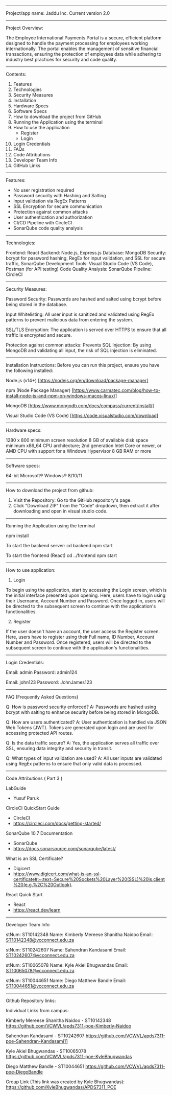 ______________________________________________________________________________________________________________________________________________________________________
Project/app name: Jaddu Inc.
Current version 2.0
______________________________________________________________________________________________________________________________________________________________________

Project Overview:

The Employee International Payments Portal is a secure, efficient platform designed to handle the payment processing for employees working internationally. The portal enables the management of sensitive financial transactions, ensuring the protection of employees data while adhering to industry best practices for security and code quality.
______________________________________________________________________________________________________________________________________________________________________

 Contents:

 1. Features
 2. Technologies
 3. Security Measures
 4. Installation
 5. Hardware Specs
 6. Software Specs
 7. How to download the project from GitHub
 8. Running the Application using the terminal 
 9. How to use the application
    - Register
    - Login
 10. Login Credentials
 11. FAQs
 12. Code Attributions
 13. Developer Team Info
 14. GitHub Links

______________________________________________________________________________________________________________________________________________________________________

Features:

- No user registration required
- Password security with Hashing and Salting
- Input validation via RegEx Patterns
- SSL Encryption for secure communication
- Protection against common attacks
- User authentication and authorization
- CI/CD Pipeline with CircleCI
- SonarQube code quality analysis
____________________________________________________________________________________________________________________________________________________

Technologies:

Frontend: React 
Backend: Node.js, Express.js
Database: MongoDB
Security: bcrypt for password hashing, RegEx for input validation, and SSL for secure traffic, SonarQube
Development Tools: Visual Studio Code (VS Code), Postman (for API testing) 
Code Quality Analysis: SonarQube
Pipeline: CircleCI
______________________________________________________________________________________________________________________________________________________________________
 
Security Measures:

Password Security:
Passwords are hashed and salted using bcrypt before being stored in the database.

Input Whitelisting:
All user input is sanitized and validated using RegEx patterns to prevent malicious data from entering the system.

SSL/TLS Encryption:
The application is served over HTTPS to ensure that all traffic is encrypted and secure.

Protection against common attacks:
Prevents SQL Injection: By using MongoDB and validating all input, the risk of SQL   injection is eliminated.
______________________________________________________________________________________________________________________________________________________________________

Installation Instructions:
Before you can run this project, ensure you have the following installed:

Node.js (v14+) 
[https://nodejs.org/en/download/package-manager]

npm (Node Package Manager)
[https://www.carmatec.com/blog/how-to-install-node-js-and-npm-on-windows-macos-linux/]

MongoDB
[https://www.mongodb.com/docs/compass/current/install/]

Visual Studio Code (VS Code)
[https://code.visualstudio.com/download]

______________________________________________________________________________________________________________________________________________________________________

Hardware specs:
 
1280 x 800 minimum screen resolution
8 GB of available disk space minimum
x86_64 CPU architecture; 2nd generation Intel Core or newer, or AMD CPU with support for a Windows Hypervisor
8 GB RAM or more
______________________________________________________________________________________________________________________________________________________________________

Software specs:

64-bit Microsoft® Windows® 8/10/11
______________________________________________________________________________________________________________________________________________________________________

How to download the project from github:
  
1. Visit the Repository: Go to the GitHub repository's page.
2. Click "Download ZIP" from the "Code" dropdown, then extract it after downloading and open in visual studio code. 
______________________________________________________________________________________________________________________________________________________________________

Running the Application using the terminal

npm install

To start the backend server:
cd backend
npm start

To start the frontend (React)
cd ../frontend
npm start

______________________________________________________________________________________________________________________________________________________________________
 
How to use application:

 1. Login

 To begin using the application, start by accessing the Login screen, which is the initial interface presented upon opening. 
 Here, users have to login using their Username, Account Number and Password. 
 Once logged in, users will be directed to the subsequent screen to continue with the application's functionalities.

 2. Register

 If the user doesn't have an account, the user access the Register screen. 
 Here, users have to register using their Full name, ID Number, Account Number and Password. 
 Once registered, users will be directed to the subsequent screen to continue with the application's functionalities.

______________________________________________________________________________________________________________________________________________________________________

Login Credentials:

Email: admin
Password: admin124

Email: john123
Password: JohnJames123
______________________________________________________________________________________________________________________________________________________________________
 
FAQ (Frequently Asked Questions)

Q: How is password security enforced?
A: Passwords are hashed using bcrypt with salting to enhance security before being stored in MongoDB.

Q: How are users authenticated?
A: User authentication is handled via JSON Web Tokens (JWT). Tokens are generated upon login and are used for accessing protected API routes.

Q: Is the data traffic secure?
A: Yes, the application serves all traffic over SSL, ensuring data integrity and security in transit.

Q: What types of input validation are used?
A: All user inputs are validated using RegEx patterns to ensure that only valid data is processed.

______________________________________________________________________________________________________________________________________________________________________

Code Attributions ( Part 3 )

LabGuide
- Yusuf Paruk

CircleCI QuickStart Guide
- CircleCI
- https://circleci.com/docs/getting-started/

SonarQube 10.7 Documentation
- SonarQube 
- https://docs.sonarsource.com/sonarqube/latest/

What is an SSL Certificate?
- Digicert
- https://www.digicert.com/what-is-an-ssl-certificate#:~:text=Secure%20Sockets%20Layer%20(SSL)%20is,client%20(e.g.%2C%20Outlook).

React Quick Start
- React
- https://react.dev/learn
______________________________________________________________________________________________________________________________________________________________________
 
Developer Team Info

stNum: ST10142348
Name:  Kimberly Mereese Shanitha Naidoo
Email: ST10142348@vcconnect.edu.za

stNum: ST10242607
Name:  Sahendran Kandasami
Email: ST10242607@vcconnect.edu.za

stNum: ST10065078
Name:  Kyle Akiel Bhugwandas
Email: ST10065078@vcconnect.edu.za

stNum: ST10044651
Name:  Diego Matthew Bandle
Email: ST10044651@vcconnect.edu.za
_______________________________________________________________________________________________________________________________________________________________
 
Github Repository links:
 
Individual Links from campus:

Kimberly Mereese Shanitha Naidoo - ST10142348
https://github.com/VCWVL/apds7311-poe-Kimberly-Naidoo

Sahendran Kandasami - ST10242607
https://github.com/VCWVL/apds7311-poe-Sahendran-Kandasami11

Kyle Akiel Bhugwandas - ST10065078
https://github.com/VCWVL/apds7311-poe-KyleBhugwandas

Diego Matthew Bandle - ST10044651
https://github.com/VCWVL/apds7311-poe-DiegoBandle


Group Link (This link was created by Kyle Bhugwandas):
https://github.com/KyleBhugwandas/APDS7311_POE

